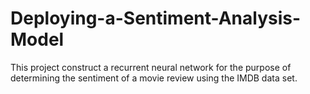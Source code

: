 # Deploying-a-Sentiment-Analysis-Model
This project construct a recurrent neural network for the purpose of determining the sentiment of a movie review using the IMDB data set. 
